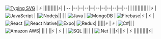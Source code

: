 

<!--
<span style="color:blue"><h1>Hi, I'm <a href="https://www.vanishtachangea.com/">Vanishta</a> <img src="https://media.giphy.com/media/hvRJCLFzcasrR4ia7z/giphy.gif" width="25px"> </h1></span>  🛑
<h1>Hi <img src="https://media.giphy.com/media/hvRJCLFzcasrR4ia7z/giphy.gif" width="25px"> </h1>-->

[![Typing SVG](https://readme-typing-svg.herokuapp.com?color=1132F7&lines=Hi+I'm+Vanishta)](https://git.io/typing-svg)
| ⚡  ||||||||||⚡|
|   -- |--|--|--|--|--|--|--|--|--|--|
|    ||||||||||
|⚡  |<span style="background-color:#fff">![JavaScript](https://img.shields.io/badge/-JavaScript-black?style=flat-square&logo=javascript)</span>   |   |![Nodejs](https://img.shields.io/badge/-Nodejs-black?style=flat-square&logo=Node.js)|| |  |   ![Java](https://img.shields.io/badge/-java-E34A86?style=flat-square&logo=java)  | ![MongoDB](https://img.shields.io/badge/-MongoDB-black?style=flat-square&logo=mongodb) | ![Firebase](https://img.shields.io/badge/-firebase-black?style=flat-square&logo=firebase)|⚡
| ⚡  |  ![React](https://img.shields.io/badge/-React-black?style=flat-square&logo=react) |![React Native](https://img.shields.io/badge/React%20Native-0A0A0A?logo=react&logoColor=61DAFB&style=for-the-badge)|![Expo](https://img.shields.io/badge/expo-1C1E24?style=for-the-badge&logo=expo&logoColor=)| ![Redux](https://img.shields.io/badge/Redux-593D88?style=for-the-badge&logo=redux&logoColor=white)|   |||||⚡
| ⚡ |![C#](https://img.shields.io/badge/C%23-239120?style=for-the-badge&logo=c-sharp&logoColor=white)|| |  ![Amazon AWS](https://img.shields.io/badge/Amazon%20AWS-232F3E?style=flat-square&logo=amazon-aws)| ||  |   ||⚡
| ⚡  |   |  ![SQL](https://img.shields.io/badge/Microsoft%20SQL%20Sever-CC2927?style=for-the-badge&logo=microsoft%20sql%20server&logoColor=white)  ||| | | ![.Net](https://img.shields.io/badge/.NET-5C2D91?style=for-the-badge&logo=dot-net&logoColor=white) |  ||⚡|||⚡
|  ⚡ ||||||||||⚡|
  </span>
 
